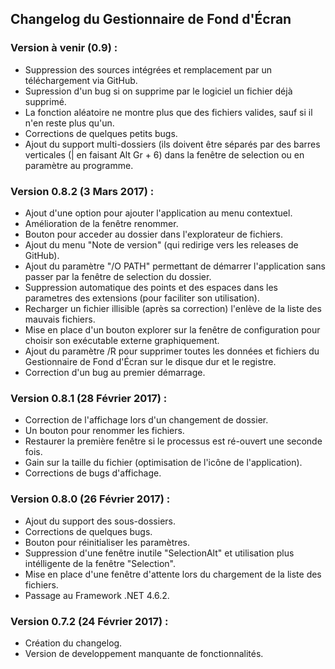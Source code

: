 ﻿
## Changelog du Gestionnaire de Fond d'Écran

### Version à venir (0.9) :
 - Suppression des sources intégrées et remplacement par un téléchargement via GitHub.
 - Supression d'un bug si on supprime par le logiciel un fichier déjà supprimé.
 - La fonction aléatoire ne montre plus que des fichiers valides, sauf si il n'en reste plus qu'un.
 - Corrections de quelques petits bugs.
 - Ajout du support multi-dossiers (ils doivent être séparés par des barres verticales (| en faisant Alt Gr + 6) dans la fenêtre de selection ou en paramètre au programme.

### Version 0.8.2 (3 Mars 2017) :
 - Ajout d'une option pour ajouter l'application au menu contextuel.
 - Amélioration de la fenêtre renommer.
 - Bouton pour acceder au dossier dans l'explorateur de fichiers.
 - Ajout du menu "Note de version" (qui redirige vers les releases de GitHub).
 - Ajout du paramètre "/O PATH" permettant de démarrer l'application sans passer par la fenêtre de selection du dossier.
 - Suppression automatique des points et des espaces dans les parametres des extensions (pour faciliter son utilisation).
 - Recharger un fichier illisible (après sa correction) l'enlève de la liste des mauvais fichiers.
 - Mise en place d'un bouton explorer sur la fenêtre de configuration pour choisir son exécutable externe graphiquement.
 - Ajout du paramètre /R pour supprimer toutes les données et fichiers du Gestionnaire de Fond d'Écran sur le disque dur et le registre.
 - Correction d'un bug au premier démarrage.

### Version 0.8.1 (28 Février 2017) :
 - Correction de l'affichage lors d'un changement de dossier.
 - Un bouton pour renommer les fichiers.
 - Restaurer la première fenêtre si le processus est ré-ouvert une seconde fois.
 - Gain sur la taille du fichier (optimisation de l'icône de l'application).
 - Corrections de bugs d'affichage.

### Version 0.8.0 (26 Février 2017) :
 - Ajout du support des sous-dossiers.
 - Corrections de quelques bugs.
 - Bouton pour réinitialiser les paramètres.
 - Suppression d'une fenêtre inutile "SelectionAlt" et utilisation plus intélligente de la fenêtre "Selection".
 - Mise en place d'une fenêtre d'attente lors du chargement de la liste des fichiers.
 - Passage au Framework .NET 4.6.2.
	
### Version 0.7.2 (24 Février 2017) :
 - Création du changelog.
 - Version de developpement manquante de fonctionnalités.
